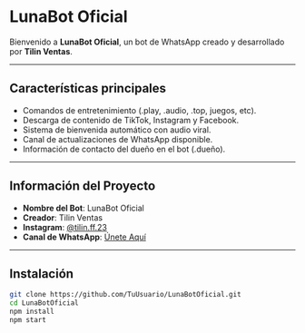 # LunaBot Oficial

Bienvenido a **LunaBot Oficial**, un bot de WhatsApp creado y desarrollado por **Tilin Ventas**.

---

## Características principales

- Comandos de entretenimiento (.play, .audio, .top, juegos, etc).
- Descarga de contenido de TikTok, Instagram y Facebook.
- Sistema de bienvenida automático con audio viral.
- Canal de actualizaciones de WhatsApp disponible.
- Información de contacto del dueño en el bot (.dueño).

---

## Información del Proyecto

- **Nombre del Bot**: LunaBot Oficial
- **Creador**: Tilin Ventas
- **Instagram**: [@tilin.ff.23](https://instagram.com/tilin.ff.23)
- **Canal de WhatsApp**: [Únete Aquí](https://whatsapp.com/channel/0029VauK3kA4SpkPQyez1z00)

---

## Instalación

```bash
git clone https://github.com/TuUsuario/LunaBotOficial.git
cd LunaBotOficial
npm install
npm start
